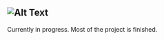 ![Alt Text](https://github.com/KrzysztofSobol/krzysztofsobol.xyz/blob/master/src/main/resources/title.png)
---
Currently in progress.
Most of the project is finished.
   
 
